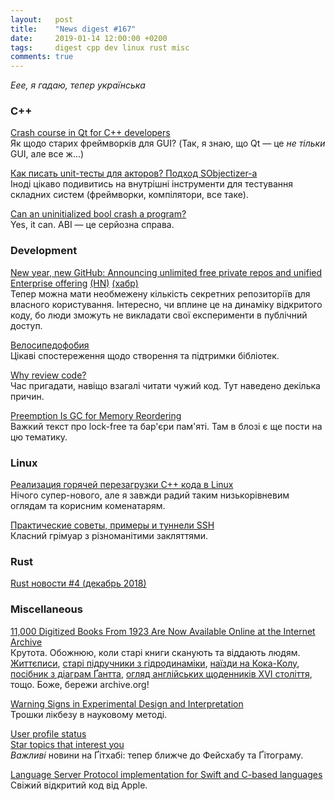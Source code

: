 ```yaml
---
layout:   post
title:    "News digest #167"
date:     2019-01-14 12:00:00 +0200
tags:     digest cpp dev linux rust misc
comments: true
---
```


_Еее, я гадаю, тепер українська_

### C++

[Crash course in Qt for C++ developers](https://www.cleanqt.io/blog/crash-course-in-qt-for-c%2B%2B-developers,-part-1)<br/>
Як щодо старих фреймворків для GUI? (Так, я знаю, що Qt — це _не тільки_ GUI, але все ж...)

[Как писать unit-тесты для акторов? Подход SObjectizer-а](https://habr.com/post/435606/)<br/>
Іноді цікаво подивитись на внутрішні інструменти для тестування складних систем (фреймворки, компілятори, все таке).

[Can an uninitialized bool crash a program?](https://stackoverflow.com/questions/54120862/can-an-uninitialized-bool-crash-a-program/54125820#54125820)<br/>
Yes, it can. ABI — це серйозна справа.

### Development

[New year, new GitHub: Announcing unlimited free private repos and unified Enterprise offering](https://blog.github.com/2019-01-07-new-year-new-github/) [(HN)](https://news.ycombinator.com/item?id=18847043) [(хабр)](https://habr.com/company/jugru/blog/435380/)<br/>
Тепер можна мати необмежену кількість секретних репозиторіїв для власного користування. Інтересно, чи вплине це на динаміку відкритого коду, бо люди зможуть не викладати свої експерименти в публічний доступ.

[Велосипедофобия](https://habr.com/post/435272/)<br/>
Цікаві спостереження щодо створення та підтримки бібліотек.

[Why review code?](https://sophiebits.com/2018/12/25/why-review-code.html)<br/>
Час пригадати, навіщо взагалі читати чужий код. Тут наведено декілька причин.

[Preemption Is GC for Memory Reordering](https://pvk.ca/Blog/2019/01/09/preemption-is-gc-for-memory-reordering/)<br/>
Важкий текст про lock-free та бар'єри пам'яті. Там в блозі є ще пости на цю тематику.

### Linux

[Реализация горячей перезагрузки С++ кода в Linux](https://habr.com/post/435260/)<br/>
Нічого супер-нового, але я завжди радий таким низькорівневим оглядам та корисним коменатарям.

[Практические советы, примеры и туннели SSH](https://habr.com/post/435546/)<br/>
Класний грімуар з різноманітими закляттями.

### Rust

[Rust новости #4 (декабрь 2018)](https://habr.com/post/435614/)

### Miscellaneous

[11,000 Digitized Books From 1923 Are Now Available Online at the Internet Archive](http://www.openculture.com/2019/01/11000-digitized-books-from-1923-are-now-available-online-at-the-internet-archive.html)<br/>
Крутота. Обожнюю, коли старі книги сканують та віддають людям. [Життєписи](https://archive.org/details/historyofsacrame00reed/page/n3), [старі підручники з гідродинаміки](https://archive.org/details/mechanicalproper004276mbp/page/n5), [наїзди на Кока-Колу](https://archive.org/details/cocacolaopinions00cocauoft/page/n15), [посібник з діаграм Ґантта](https://archive.org/details/ganttchartworkin00claruoft/page/24), [огляд англійських щоденників XVI століття](https://archive.org/details/englishdiariesre00ponsuoft/page/n15), тощо. Боже, бережи archive.org!

[Warning Signs in Experimental Design and Interpretation](http://norvig.com/experiment-design.html)<br/>
Трошки лікбезу в науковому методі.

[User profile status](https://blog.github.com/changelog/2019-01-09-set-your-status/)<br/>
[Star topics that interest you](https://blog.github.com/2019-01-08-topic-starring/)<br/>
_Важливі_ новини на Ґітхабі: тепер ближче до Фейсхабу та Ґітограму.

[Language Server Protocol implementation for Swift and C-based languages](https://github.com/apple/sourcekit-lsp)<br/>
Свіжий відкритий код від Apple.
